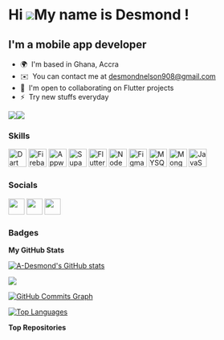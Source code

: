 Hi ![](https://user-images.githubusercontent.com/18350557/176309783-0785949b-9127-417c-8b55-ab5a4333674e.gif)My name is Desmond !
=================================================================================================================================

I'm a mobile app developer
--------------------------

* 🌍  I'm based in Ghana, Accra
* ✉️  You can contact me at [desmondnelson908@gmail.com](mailto:desmondnelson908@gmail.com)
* 🤝  I'm open to collaborating on Flutter projects
* ⚡  Try new stuffs everyday

<a href="https://www.github.com/A-Desmond" target="_blank" rel="noreferrer"><img
src="https://img.shields.io/github/followers/A-Desmond?logo=github&style=for-the-badge&color=ffffff&labelColor=181824" /></a><a href="https://www.twitter.com/desmond_adjohu" target="_blank" rel="noreferrer"><img
src="https://img.shields.io/twitter/follow/desmond_adjohu?logo=twitter&style=for-the-badge&color=ffffff&labelColor=181824"
/></a>

### Skills


<p align="left">
<a href="https://dart.dev/" target="_blank" rel="noreferrer"><img src="https://raw.githubusercontent.com/danielcranney/readme-generator/main/public/icons/skills/dart-colored.svg" width="36" height="36" alt="Dart" /></a>
<a href="https://firebase.google.com/" target="_blank" rel="noreferrer"><img src="https://raw.githubusercontent.com/danielcranney/readme-generator/main/public/icons/skills/firebase-colored.svg" width="36" height="36" alt="Firebase" /></a>
<a href="https://appwrite.io/" target="_blank" rel="noreferrer"><img src="https://raw.githubusercontent.com/danielcranney/readme-generator/main/public/icons/skills/appwrite-colored.svg" width="36" height="36" alt="Appwrite" /></a>
<a href="https://supabase.io/" target="_blank" rel="noreferrer"><img src="https://raw.githubusercontent.com/danielcranney/readme-generator/main/public/icons/skills/supabase-colored.svg" width="36" height="36" alt="Supabase" /></a>
<a href="https://flutter.dev/" target="_blank" rel="noreferrer"><img src="https://raw.githubusercontent.com/danielcranney/readme-generator/main/public/icons/skills/flutter-colored.svg" width="36" height="36" alt="Flutter" /></a>
  <a href="https://nodejs.com" target="_blank" rel="noreferrer"><img src="https://raw.githubusercontent.com/danielcranney/readme-generator/main/public/icons/skills/nodejs-colored.svg" width="36" height="36" alt="NodeJs" /></a>
<a href="https://www.figma.com/" target="_blank" rel="noreferrer"><img src="https://raw.githubusercontent.com/danielcranney/readme-generator/main/public/icons/skills/figma-colored.svg" width="36" height="36" alt="Figma" /></a>
<a href="https://metamask.io/" target="_blank" rel="noreferrer"><img src="https://raw.githubusercontent.com/danielcranney/readme-generator/main/public/icons/skills/mysql-colored.svg" width="36" height="36" alt="MYSQL" /></a>
  <a href="https://metamask.io/" target="_blank" rel="noreferrer"><img src="https://raw.githubusercontent.com/danielcranney/readme-generator/main/public/icons/skills/mongodb-colored.svg" width="36" height="36" alt="MongoDB" /></a>
  <a href="https://metamask.io/" target="_blank" rel="noreferrer"><img src="https://raw.githubusercontent.com/danielcranney/readme-generator/main/public/icons/skills/javascript-colored.svg" width="36" height="36" alt="JavaScript" /></a>
</p>


### Socials

<p align="left"> <a href="https://www.github.com/A-Desmond" target="_blank" rel="noreferrer"><img src="https://raw.githubusercontent.com/danielcranney/readme-generator/main/public/icons/socials/github.svg" width="32" height="32" /></a> <a href="https://AdjohuDesmond.hashnode.dev" target="_blank" rel="noreferrer"><img src="https://raw.githubusercontent.com/danielcranney/readme-generator/main/public/icons/socials/hashnode.svg" width="32" height="32" /></a> <a href="https://www.twitter.com/A-Desmond" target="_blank" rel="noreferrer"><img src="https://raw.githubusercontent.com/danielcranney/readme-generator/main/public/icons/socials/twitter.svg" width="32" height="32" /></a></p>

### Badges

<b>My GitHub Stats</b>

<a href="http://www.github.com/A-Desmond"><img src="https://github-readme-stats.vercel.app/api?username=A-Desmond&show_icons=true&hide=&count_private=true&title_color=ffffff&text_color=14b8a6&icon_color=ffffff&bg_color=181824&hide_border=true&show_icons=true" alt="A-Desmond's GitHub stats" /></a>

<a href="http://www.github.com/A-Desmond"><img src="https://github-readme-streak-stats.herokuapp.com/?user=A-Desmond&stroke=14b8a6&background=181824&ring=ffffff&fire=ffffff&currStreakNum=14b8a6&currStreakLabel=ffffff&sideNums=14b8a6&sideLabels=14b8a6&dates=14b8a6&hide_border=true" /></a>

<a href="http://www.github.com/A-Desmond"><img src="https://github-readme-activity-graph.cyclic.app/graph?username=A-Desmond&bg_color=181824&color=14b8a6&line=ffffff&point=14b8a6&area_color=181824&area=true&hide_border=true&custom_title=GitHub%20Commits%20Graph" alt="GitHub Commits Graph" /></a>

<a href="https://github.com/A-Desmond" align="left"><img src="https://github-readme-stats.vercel.app/api/top-langs/?username=A-Desmond&langs_count=10&title_color=ffffff&text_color=14b8a6&icon_color=ffffff&bg_color=181824&hide_border=true&locale=en&custom_title=Top%20%Languages" alt="Top Languages" /></a>

<b>Top Repositories</b>

<div width="100%" align="center"></div><br /><br /><br /><br /><br /><br /><br />
